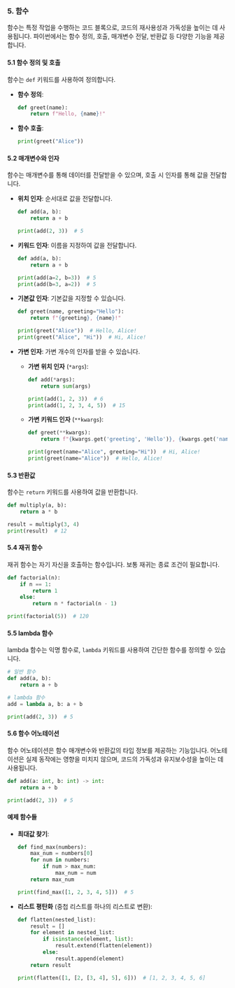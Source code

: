 ### 5. 함수

함수는 특정 작업을 수행하는 코드 블록으로, 코드의 재사용성과 가독성을 높이는 데 사용됩니다. 파이썬에서는 함수 정의, 호출, 매개변수 전달, 반환값 등 다양한 기능을 제공합니다.

#### 5.1 함수 정의 및 호출
함수는 `def` 키워드를 사용하여 정의합니다.

- **함수 정의**:
  ```python
  def greet(name):
      return f"Hello, {name}!"
  ```

- **함수 호출**:
  ```python
  print(greet("Alice"))
  ```

#### 5.2 매개변수와 인자
함수는 매개변수를 통해 데이터를 전달받을 수 있으며, 호출 시 인자를 통해 값을 전달합니다.

- **위치 인자**: 순서대로 값을 전달합니다.
  ```python
  def add(a, b):
      return a + b
  
  print(add(2, 3))  # 5
  ```

- **키워드 인자**: 이름을 지정하여 값을 전달합니다.
  ```python
  def add(a, b):
      return a + b
  
  print(add(a=2, b=3))  # 5
  print(add(b=3, a=2))  # 5
  ```

- **기본값 인자**: 기본값을 지정할 수 있습니다.
  ```python
  def greet(name, greeting="Hello"):
      return f"{greeting}, {name}!"
  
  print(greet("Alice"))  # Hello, Alice!
  print(greet("Alice", "Hi"))  # Hi, Alice!
  ```

- **가변 인자**: 가변 개수의 인자를 받을 수 있습니다.
  - **가변 위치 인자** (`*args`):
    ```python
    def add(*args):
        return sum(args)
    
    print(add(1, 2, 3))  # 6
    print(add(1, 2, 3, 4, 5))  # 15
    ```

  - **가변 키워드 인자** (`**kwargs`):
    ```python
    def greet(**kwargs):
        return f"{kwargs.get('greeting', 'Hello')}, {kwargs.get('name', 'Guest')}!"
    
    print(greet(name="Alice", greeting="Hi"))  # Hi, Alice!
    print(greet(name="Alice"))  # Hello, Alice!
    ```

#### 5.3 반환값
함수는 `return` 키워드를 사용하여 값을 반환합니다.

```python
def multiply(a, b):
    return a * b

result = multiply(3, 4)
print(result)  # 12
```

#### 5.4 재귀 함수
재귀 함수는 자기 자신을 호출하는 함수입니다. 보통 재귀는 종료 조건이 필요합니다.

```python
def factorial(n):
    if n == 1:
        return 1
    else:
        return n * factorial(n - 1)

print(factorial(5))  # 120
```

#### 5.5 lambda 함수
lambda 함수는 익명 함수로, `lambda` 키워드를 사용하여 간단한 함수를 정의할 수 있습니다.

```python
# 일반 함수
def add(a, b):
    return a + b

# lambda 함수
add = lambda a, b: a + b

print(add(2, 3))  # 5
```

#### 5.6 함수 어노테이션
함수 어노테이션은 함수 매개변수와 반환값의 타입 정보를 제공하는 기능입니다. 어노테이션은 실제 동작에는 영향을 미치지 않으며, 코드의 가독성과 유지보수성을 높이는 데 사용됩니다.

```python
def add(a: int, b: int) -> int:
    return a + b

print(add(2, 3))  # 5
```

#### 예제 함수들
- **최대값 찾기**:
  ```python
  def find_max(numbers):
      max_num = numbers[0]
      for num in numbers:
          if num > max_num:
              max_num = num
      return max_num

  print(find_max([1, 2, 3, 4, 5]))  # 5
  ```

- **리스트 평탄화** (중첩 리스트를 하나의 리스트로 변환):
  ```python
  def flatten(nested_list):
      result = []
      for element in nested_list:
          if isinstance(element, list):
              result.extend(flatten(element))
          else:
              result.append(element)
      return result

  print(flatten([1, [2, [3, 4], 5], 6]))  # [1, 2, 3, 4, 5, 6]
  ```
